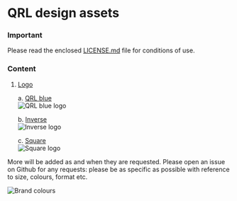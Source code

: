 # QRL design assets

### Important

Please read the enclosed [LICENSE.md](https://github.com/theQRL/assets/blob/master/LICENCE.md) file for conditions of use.

### Content

1. [Logo](https://github.com/theQRL/assets/tree/master/logo)
	
	a. [QRL blue](https://github.com/theQRL/assets/tree/master/logo/qrl_blue)  
![QRL blue logo](https://github.com/theQRL/assets/blob/master/previews/logo/qrlblue/QRL_logo_qrlblue.png)
	
	b. [Inverse](https://github.com/theQRL/assets/tree/master/logo/inverse)  
![Inverse logo](https://github.com/theQRL/assets/blob/master/previews/logo/inverse/QRL_logo_inverse.png)

	c. [Square](https://github.com/theQRL/assets/tree/master/logo/square)  
![Square logo](https://github.com/theQRL/assets/blob/master/logo/square/Dark%20blue%20on%20white.png)

More will be added as and when they are requested.  Please open an issue on Github for any requests: please be as specific as possible with reference to size, colours, format etc.

![Brand colours](https://github.com/theQRL/assets/blob/master/brand_colors.png)
